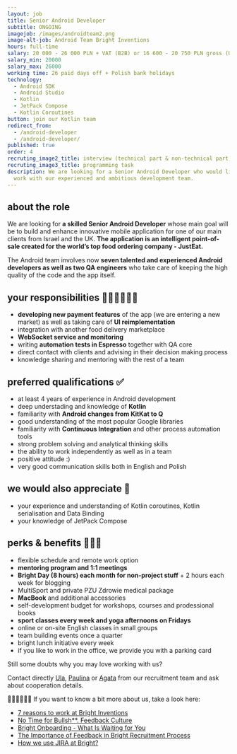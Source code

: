 ```yaml
---
layout: job
title: Senior Android Developer
subtitle: ONGOING
imagejob: /images/androidteam2.png
image-alt-job: Android Team Bright Inventions
hours: full-time
salary: 20 000 - 26 000 PLN + VAT (B2B) or 16 600 - 20 750 PLN gross (UoP)
salary_min: 20000
salary_max: 26000 
working time: 26 paid days off + Polish bank holidays
technology:
  - Android SDK
  - Android Studio
  - Kotlin
  - JetPack Compose 
  - Kotlin Coroutines
button: join our Kotlin team
redirect_from:
  - /android-developer
  - /android-developer/
published: true
order: 4
recruting_image2_title: interview (technical part & non-technical part)
recruting_image3_title: programming task
description: We are looking for a Senior Android Developer who would like to
  work with our experienced and ambitious development team.
---
```

## about the role 

We are looking for **a skilled Senior Android Developer** whose main goal will be to build and enhance innovative mobile application for one of our main clients from Israel and the UK. **The application is an intelligent point-of-sale created for the world’s top food ordering company - JustEat.** 

The Android team involves now **seven talented and experienced Android developers as well as two QA engineers** who take care of keeping the high quality of the code and the app itself.

## your responsibilities 🧑🏻‍💻👩🏻‍💻

* **developing new payment features** of the app (we are entering a new market) as well as taking care of **UI reimplementation**
* integration with another food delivery marketplace 
* **WebSocket service and monitoring**
* writing **automation tests in Espresso** together with QA core 
* direct contact with clients and advising in their decision making process
* knowledge sharing and mentoring with the rest of a team

## preferred qualifications ✅

* at least 4 years of experience in Android development 
* deep understading and knowledge of **Kotlin**
* familiarity with **Android changes from KitKat to Q**
* good understanding of the most popular Google libraries
* familiarity with **Continuous Integration** and other process automation tools
* strong problem solving and analytical thinking skills
* the ability to work independently as well as in a team
* positive attitude :)
* very good communication skills both in English and Polish 

## we would also appreciate 🙌

* your experience and understanding of Kotlin coroutines, Kotlin serialisation and Data Binding
* your knowledge of JetPack Compose 


## perks & benefits 🚀🚀🚀

* flexible schedule and remote work option 
* **mentoring program and 1:1 meetings**
* **Bright Day (8 hours) each month for non-project stuff** + 2 hours each week for blogging 
* MultiSport and private PZU Zdrowie medical package
* **MacBook** and additional accessories 
* self-development budget for workshops, courses and prodessional books 
* **sport classes every week and yoga afternoons on Fridays**
* online or on-site English classes in small groups
* team building events once a quarter
* bright lunch initiative every week 
* if you like to work in the office, we provide you with a parking card 

Still some doubts why you may love working with us?

Contact directly [Ula](https://www.linkedin.com/in/urszula-stankiewicz-rusek), [Paulina](https://www.linkedin.com/in/paulina-trendel-666281175/) or [Agata](https://www.linkedin.com/in/agatamietli%C5%84ska/) from our recruitment team and ask about cooperation details.

🙋🏻‍♀️🙋🏻‍♂️ If you want to know a bit more about us, take a look here:

* [7 reasons to work at Bright Inventions](https://brightinventions.pl/blog/reasons-to-join-bright)
* [No Time for Bullsh**. Feedback Culture](https://brightinventions.pl/blog/no-time-for-bullshit-feedback-culture/)
* [Bright Onboarding - What Is Waiting for You](https://brightinventions.pl/blog/how-to-make-your-onboarding-bright)
* [The Importance of Feedback in Bright Recruitment Process](https://brightinventions.pl/blog/the-importance-of-feedback-in-bright-recruitment-process)
* [How we use JIRA at Bright?](https://brightinventions.pl/blog/how-we-use-jira-at-bright)

